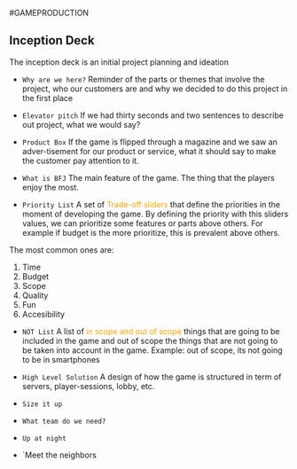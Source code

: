#GAMEPRODUCTION 

## Inception Deck

The inception deck is an initial project planning and ideation

* `Why are we here?`
Reminder of the parts or themes that involve the project, who our customers are and why we decided to do this project in the first place

* `Elevator pitch`
If we had thirty seconds and two sentences to describe out project, what we would say? 

* `Product Box`
If the game is flipped through a magazine and we saw an adver-tisement for our product or service, what it should say to make the customer pay attention to it. 

* `What is BFJ`
The main feature of the game. The thing that the players enjoy the most. 

* `Priority List`
A set of <span style="color:orange;">Trade-off sliders</span> that define the priorities in the moment of developing the game. By defining the priority with this sliders values, we can prioritize some features or parts above others. 
For example if budget is the more prioritize, this is prevalent above others. 

The most common ones are: 
1. Time 
2. Budget
3. Scope
4. Quality
5. Fun
6. Accesibility

* `NOT List`
A list of <span style="color:orange;">in scope and out of scope</span> things that are going to be included in the game and out of scope the things that are not going to be taken into account in the game. Example: out of scope, its not going to be in smartphones

* `High Level Solution`
A design of how the game is structured in term of servers, player-sessions, lobby, etc. 

* `Size it up`

* `What team do we need?`

* `Up at night`

* `Meet the neighbors

